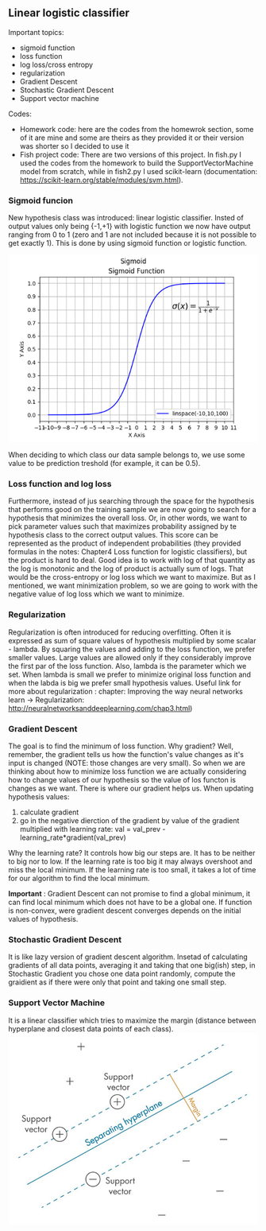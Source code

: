 ## Linear logistic classifier

Important topics:
- sigmoid function
- loss function
- log loss/cross entropy
- regularization
- Gradient Descent 
- Stochastic Gradient Descent
- Support vector machine

Codes:
- Homework code: here are the codes from the homewrok section, some of it are mine and some are theirs as they provided it or their version was shorter so I decided to use it
- Fish project code: There are two versions of this project. In fish.py I used the codes from the homework to build the SupportVectorMachine model from scratch, while in fish2.py I used scikit-learn (documentation: https://scikit-learn.org/stable/modules/svm.html).


### Sigmoid funcion
New hypothesis class was introduced: linear logistic classifier. Insted of output values only being {-1,+1} with logistic function we now have output ranging from 0 to 1 (zero and 1 are not included because it is not possible to get exactly 1). This is done by using sigmoid function or logistic function.


![alt text](https://github.com/Una865/IntroductionToMachineLearning/blob/main/Week4/sigmoid.png)

When deciding to which class our data sample belongs to, we use some value to be prediction treshold (for example, it can be 0.5). 

### Loss function and log loss
Furthermore, instead of jus searching through the space for the hypothesis that performs good on the training sample we are now going to search for a hypothesis that minimizes the overall loss. Or, in other words, we want to pick parameter values such that maximizes probability assigned by te hypothesis class to the correct output values. This score can be represented as the product of independent probabilities (they provided formulas in the notes: Chapter4 Loss function for logistic classifiers), but the product is hard to deal. Good idea is to work with log of that quantity as the log is monotonic and the log of product is actually sum of logs. That would be the cross-entropy or log loss which we want to maximize. But as I mentioned, we want minimization problem, so we are going to work with the negative value of log loss which we want to minimize.

### Regularization 

Regularization is often introduced for reducing overfitting. Often it is expressed as sum of square values of hypothesis multiplied by some scalar - lambda. By squaring the values and adding to the loss function, we prefer smaller values. Large values are allowed only if they considerably improve the first par of the loss function. Also, lambda is the parameter which we set. When lambda is small we prefer to minimize original loss function and when the labda is big we prefer small hypothesis values. Useful link for more about regularization :
chapter: Improving the way neural networks learn -> Regularization: http://neuralnetworksanddeeplearning.com/chap3.html)

### Gradient Descent 
The goal is to find the minimum of loss function. Why gradient? Well, remember, the gradient tells us how the function's value changes as it's input is changed (NOTE: those changes are very small). So when we are thinking about how to minimize loss function we are actually considering how to change values of our hypothesis so the value of los functon is changes as we want. There is where our gradient helps us. When updating hypothesis values:
1. calculate gradient 
2. go in the negative dierction of the gradient by value of the gradient multiplied with learning rate:
 val = val_prev - learning_rate*gradient(val_prev)
 
 Why the learning rate? It controls how big our steps are. It has to be neither to big nor to low. If the learning rate is too big it may always overshoot and miss the local minimum. If the learning rate is too small, it takes a lot of time for our algorithm to find the local minimum.
 
**Important** : Gradient Descent can not promise to find a global minimum, it can find local minimum which does not have to be a global one. If function is non-convex, were gradient descent converges depends on the initial values of hypothesis.

### Stochastic Gradient Descent 

It is like lazy version of gradient descent algorithm. Insetad of calculating gradients of all data points, averaging it and taking that one big(ish) step, in Stochastic Gradient you chose one data point randomly, compute the graidient as if there were only that point and taking one small step.

### Support Vector Machine
It is a linear classifier which tries to maximize the margin (distance between hyperplane and closest data points of each class).
![alt_text](https://github.com/Una865/IntroductionToMachineLearning/blob/main/Week4/SVM.jpeg)
